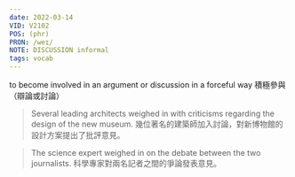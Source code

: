 ```yaml
---
date: 2022-03-14
VID: V2102
POS: (phr)
PRON: /weɪ/
NOTE: DISCUSSION informal
tags: vocab
---
```


to become involved in an argument or discussion in a forceful way 積極參與（辯論或討論） 

>Several leading architects weighed in with criticisms regarding the design of the new museum. 幾位著名的建築師加入討論，對新博物館的設計方案提出了批評意見。 

>The science expert weighed in on the debate between the two journalists. 科學專家對兩名記者之間的爭論發表意見。
